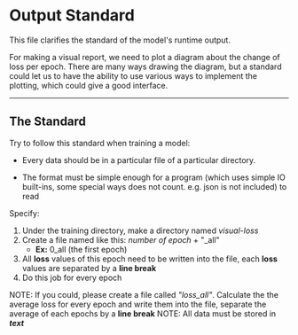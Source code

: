 # Output Standard 

This file clarifies the standard of the model's runtime output.

  For making a visual report, we need to plot a diagram about the change of loss
per epoch. There are many ways drawing the diagram, but a standard could let us
to have the ability to use various ways to implement the plotting, which could
give a good interface.  



---

## The Standard

Try to follow this standard when training a model:

- Every data should be in a particular file of a particular directory.

- The format must be simple enough for a program (which uses simple IO built-ins,
  some special ways does not count. e.g. json is not included) to read

Specify:

1. Under the training directory, make a directory named *visual-loss*
2. Create a file named like this: *number of epoch* + "_all"
   - **Ex:** 0_all (the first epoch)
3. All **loss** values of this epoch need to be written into the file,
   each **loss** values are separated by a **line break**
4. Do this job for every epoch

NOTE: If you could, please create a file called *"loss_all"*. Calculate the
      the average loss for every epoch and write them into the file, separate
      the average of each epochs by a **line break**
NOTE: All data must be stored in ***text***

